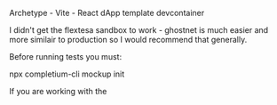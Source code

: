 Archetype - Vite - React dApp template devcontainer

I didn't get the flextesa sandbox to work - ghostnet is much easier and more similair to production so I would recommend that generally. 

Before running tests you must:

npx completium-cli mockup init

If you are working with the